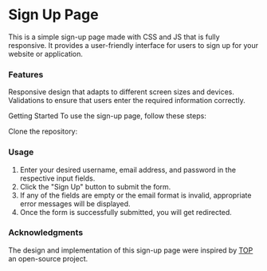 <h1>Sign Up Page</h1>
This is a simple sign-up page made with CSS and JS that is fully responsive. It provides a user-friendly interface for users to sign up for your website or application.

<h3>Features</h3>
Responsive design that adapts to different screen sizes and devices.
Validations to ensure that users enter the required information correctly.

Getting Started
To use the sign-up page, follow these steps:

Clone the repository:

<h3>Usage</h3>
<ol>
    <li>Enter your desired username, email address, and password in the respective input fields.</li>
    <li>Click the "Sign Up" button to submit the form.</li>
    <li>If any of the fields are empty or the email format is invalid, appropriate error messages will be displayed.</li>
    <li>Once the form is successfully submitted, you will get redirected.</li>
</ol>

<h3>Acknowledgments</h3>
The design and implementation of this sign-up page were inspired by <a href="theodinproject.com">TOP</a> an open-source project.
